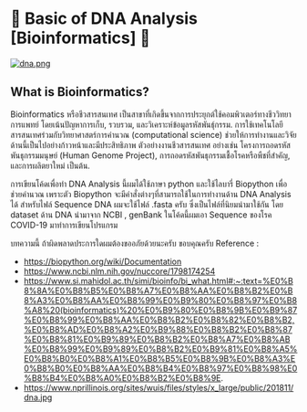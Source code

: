 # 🐍 Basic of DNA Analysis [Bioinformatics] 🐍

[![dna.png](https://i.postimg.cc/5t5jGSnM/dna.png)](https://postimg.cc/kV4nR80j)

## What is Bioinformatics?
Bioinformatics หรือชีวสารสนเทศ เป็นสาขาที่เกิดขึ้นจากการประยุกต์ใช้คอมพิวเตอร์ทางชีววิทยาการแพทย์ โดยเน้นปัญหาการเก็บ, รวบรวม, และวิเคราะห์ข้อมูลรหัสพันธุ์กรรม. การใช้เทคโนโลยีสารสนเทศร่วมกับวิทยาศาสตร์การคำนวณ (computational science) ช่วยให้การทำงานและวิจัยด้านนี้เป็นไปอย่างก้าวหน้าและมีประสิทธิภาพ ตัวอย่างงานชีวสารสนเทศ อย่างเช่น โครงการถอดรหัสพันธุกรรมมนุษย์ (Human Genome Project), การถอดรหัสพันธุกรรมเชื้อโรคหรือพืชที่สำคัญ, และการผลิตยาใหม่ เป็นต้น.

การเขียนโค้ดเพื่อทำ DNA Analysis นี้ผมได้ใช้ภาษา python และใช้ไลบารี่ Biopython เพื่อช่วยคำนวณ เพราะตัว Biopython จะมีคำสั่งต่างๆที่สามารถใช้ในการทำงานด้าน DNA Analysis ได้ 
สำหรับไฟล์ Sequence DNA ผมจะใช้ไฟล์ .fasta ครับ ซึ่งเป็นไฟล์ที่นิยมนำมาใช้กัน
โดย dataset ด้าน DNA นำมาจาก NCBI , genBank ในโค้ดนี้ผมเอา Sequence ของโรค COVID-19 มาทำการเขียนโปรแกรม

บทความนี้ ถ้าผิดพลาดประการใดผมต้องขออภัยด้วยนะครับ ขอบคุณครับ 
Reference : 
- https://biopython.org/wiki/Documentation
- https://www.ncbi.nlm.nih.gov/nuccore/1798174254
- https://www.si.mahidol.ac.th/simi/bioinfo/bi_what.html#:~:text=%E0%B8%8A%E0%B8%B5%E0%B8%A7%E0%B8%AA%E0%B8%B2%E0%B8%A3%E0%B8%AA%E0%B8%99%E0%B9%80%E0%B8%97%E0%B8%A8%20(bioinformatics)%20%E0%B9%80%E0%B8%9B%E0%B9%87%E0%B8%99%E0%B8%AA%E0%B8%B2%E0%B8%82%E0%B8%B2,%E0%B8%AD%E0%B8%A2%E0%B9%88%E0%B8%B2%E0%B8%87%E0%B8%81%E0%B9%89%E0%B8%B2%E0%B8%A7%E0%B8%AB%E0%B8%99%E0%B9%89%E0%B8%B2%E0%B9%81%E0%B8%A5%E0%B8%B0%E0%B8%A1%E0%B8%B5%E0%B8%9B%E0%B8%A3%E0%B8%B0%E0%B8%AA%E0%B8%B4%E0%B8%97%E0%B8%98%E0%B8%B4%E0%B8%A0%E0%B8%B2%E0%B8%9E.
- https://www.nprillinois.org/sites/wuis/files/styles/x_large/public/201811/dna.jpg
